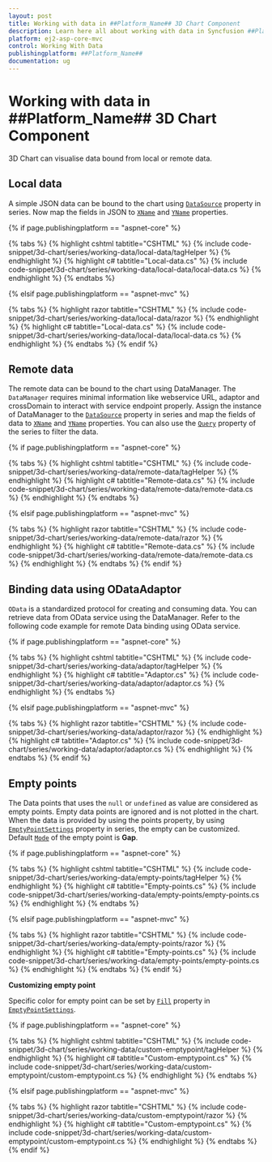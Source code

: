 ```yaml
---
layout: post
title: Working with data in ##Platform_Name## 3D Chart Component
description: Learn here all about working with data in Syncfusion ##Platform_Name## 3D Chart component of Syncfusion Essential JS 2 and more.
platform: ej2-asp-core-mvc
control: Working With Data
publishingplatform: ##Platform_Name##
documentation: ug
---
```


# Working with data in ##Platform_Name## 3D Chart Component

3D Chart can visualise data bound from local or remote data.

## Local data

A simple JSON data can be bound to the chart using [`DataSource`](https://help.syncfusion.com/cr/aspnetmvc-js2/Syncfusion.EJ2.Charts.Chart3DSeries.html#Syncfusion_EJ2_Charts_Chart3DSeries_DataSource) property in series. Now map the fields in JSON to [`XName`](https://help.syncfusion.com/cr/aspnetmvc-js2/Syncfusion.EJ2.Charts.Chart3DSeries.html#Syncfusion_EJ2_Charts_Chart3DSeries_XName) and [`YName`](https://help.syncfusion.com/cr/aspnetmvc-js2/Syncfusion.EJ2.Charts.Chart3DSeries.html#Syncfusion_EJ2_Charts_Chart3DSeries_YName) properties.

{% if page.publishingplatform == "aspnet-core" %}

{% tabs %}
{% highlight cshtml tabtitle="CSHTML" %}
{% include code-snippet/3d-chart/series/working-data/local-data/tagHelper %}
{% endhighlight %}
{% highlight c# tabtitle="Local-data.cs" %}
{% include code-snippet/3d-chart/series/working-data/local-data/local-data.cs %}
{% endhighlight %}
{% endtabs %}

{% elsif page.publishingplatform == "aspnet-mvc" %}

{% tabs %}
{% highlight razor tabtitle="CSHTML" %}
{% include code-snippet/3d-chart/series/working-data/local-data/razor %}
{% endhighlight %}
{% highlight c# tabtitle="Local-data.cs" %}
{% include code-snippet/3d-chart/series/working-data/local-data/local-data.cs %}
{% endhighlight %}
{% endtabs %}
{% endif %}



## Remote data

The remote data can be bound to the chart using DataManager. The `DataManager` requires minimal information like webservice URL, adaptor and crossDomain to interact with service endpoint properly. Assign the instance of DataManager to the [`DataSource`](https://help.syncfusion.com/cr/aspnetmvc-js2/Syncfusion.EJ2.Charts.Chart3DSeries.html#Syncfusion_EJ2_Charts_Chart3DSeries_DataSource) property in series and map the fields of data to [`XName`](https://help.syncfusion.com/cr/aspnetmvc-js2/Syncfusion.EJ2.Charts.Chart3DSeries.html#Syncfusion_EJ2_Charts_Chart3DSeries_XName) and [`YName`](https://help.syncfusion.com/cr/aspnetmvc-js2/Syncfusion.EJ2.Charts.Chart3DSeries.html#Syncfusion_EJ2_Charts_Chart3DSeries_YName) properties. You can also use the [`Query`](https://help.syncfusion.com/cr/aspnetmvc-js2/Syncfusion.EJ2.Charts.Chart3DSeries.html#Syncfusion_EJ2_Charts_Chart3DSeries_Query) property of the series to filter the data.

{% if page.publishingplatform == "aspnet-core" %}

{% tabs %}
{% highlight cshtml tabtitle="CSHTML" %}
{% include code-snippet/3d-chart/series/working-data/remote-data/tagHelper %}
{% endhighlight %}
{% highlight c# tabtitle="Remote-data.cs" %}
{% include code-snippet/3d-chart/series/working-data/remote-data/remote-data.cs %}
{% endhighlight %}
{% endtabs %}

{% elsif page.publishingplatform == "aspnet-mvc" %}

{% tabs %}
{% highlight razor tabtitle="CSHTML" %}
{% include code-snippet/3d-chart/series/working-data/remote-data/razor %}
{% endhighlight %}
{% highlight c# tabtitle="Remote-data.cs" %}
{% include code-snippet/3d-chart/series/working-data/remote-data/remote-data.cs %}
{% endhighlight %}
{% endtabs %}
{% endif %}



## Binding data using ODataAdaptor

`OData` is a standardized protocol for creating and consuming data. You can retrieve data from OData service using the DataManager. Refer to the following code example for remote Data binding using OData service.

{% if page.publishingplatform == "aspnet-core" %}

{% tabs %}
{% highlight cshtml tabtitle="CSHTML" %}
{% include code-snippet/3d-chart/series/working-data/adaptor/tagHelper %}
{% endhighlight %}
{% highlight c# tabtitle="Adaptor.cs" %}
{% include code-snippet/3d-chart/series/working-data/adaptor/adaptor.cs %}
{% endhighlight %}
{% endtabs %}

{% elsif page.publishingplatform == "aspnet-mvc" %}

{% tabs %}
{% highlight razor tabtitle="CSHTML" %}
{% include code-snippet/3d-chart/series/working-data/adaptor/razor %}
{% endhighlight %}
{% highlight c# tabtitle="Adaptor.cs" %}
{% include code-snippet/3d-chart/series/working-data/adaptor/adaptor.cs %}
{% endhighlight %}
{% endtabs %}
{% endif %}



## Empty points

The Data points that uses the `null` or `undefined` as value are considered as empty points. Empty data points are ignored and is not plotted in the chart. When the data is provided by using the points property, by using [`EmptyPointSettings`](https://help.syncfusion.com/cr/aspnetmvc-js2/Syncfusion.EJ2.Charts.Chart3DSeries.html#Syncfusion_EJ2_Charts_Chart3DSeries_EmptyPointSettings) property in series, the empty can be customized. Default [`Mode`](https://help.syncfusion.com/cr/aspnetmvc-js2/Syncfusion.EJ2.Charts.Chart3DEmptyPointSettings.html#Syncfusion_EJ2_Charts_Chart3DEmptyPointSettings_Mode) of the empty point is **Gap**.

{% if page.publishingplatform == "aspnet-core" %}

{% tabs %}
{% highlight cshtml tabtitle="CSHTML" %}
{% include code-snippet/3d-chart/series/working-data/empty-points/tagHelper %}
{% endhighlight %}
{% highlight c# tabtitle="Empty-points.cs" %}
{% include code-snippet/3d-chart/series/working-data/empty-points/empty-points.cs %}
{% endhighlight %}
{% endtabs %}

{% elsif page.publishingplatform == "aspnet-mvc" %}

{% tabs %}
{% highlight razor tabtitle="CSHTML" %}
{% include code-snippet/3d-chart/series/working-data/empty-points/razor %}
{% endhighlight %}
{% highlight c# tabtitle="Empty-points.cs" %}
{% include code-snippet/3d-chart/series/working-data/empty-points/empty-points.cs %}
{% endhighlight %}
{% endtabs %}
{% endif %}



**Customizing empty point**

Specific color for empty point can be set by [`Fill`](https://help.syncfusion.com/cr/aspnetmvc-js2/Syncfusion.EJ2.Charts.Chart3DEmptyPointSettings.html#Syncfusion_EJ2_Charts_Chart3DEmptyPointSettings_Fill) property in [`EmptyPointSettings`](https://help.syncfusion.com/cr/aspnetmvc-js2/Syncfusion.EJ2.Charts.Chart3DSeries.html#Syncfusion_EJ2_Charts_Chart3DSeries_EmptyPointSettings).

{% if page.publishingplatform == "aspnet-core" %}

{% tabs %}
{% highlight cshtml tabtitle="CSHTML" %}
{% include code-snippet/3d-chart/series/working-data/custom-emptypoint/tagHelper %}
{% endhighlight %}
{% highlight c# tabtitle="Custom-emptypoint.cs" %}
{% include code-snippet/3d-chart/series/working-data/custom-emptypoint/custom-emptypoint.cs %}
{% endhighlight %}
{% endtabs %}

{% elsif page.publishingplatform == "aspnet-mvc" %}

{% tabs %}
{% highlight razor tabtitle="CSHTML" %}
{% include code-snippet/3d-chart/series/working-data/custom-emptypoint/razor %}
{% endhighlight %}
{% highlight c# tabtitle="Custom-emptypoint.cs" %}
{% include code-snippet/3d-chart/series/working-data/custom-emptypoint/custom-emptypoint.cs %}
{% endhighlight %}
{% endtabs %}
{% endif %}

